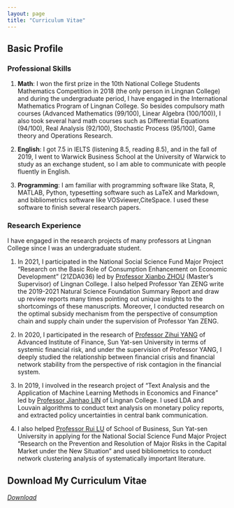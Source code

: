 ```yaml
---
layout: page
title: "Curriculum Vitae"
---
```


## Basic Profile
### Professional Skills
1. **Math**: I won the first prize in the 10th National College Students Mathematics Competition in 2018 (the only person in Lingnan College) and during the undergraduate period, I have engaged in the International Mathematics Program of Lingnan College. So besides compulsory math courses (Advanced Mathematics (99/100), Linear Algebra (100/100)), I also took several hard math courses such as Differential Equations (94/100), Real Analysis (92/100), Stochastic Process (95/100), Game theory and Operations Research. 

2. **English**: I got 7.5 in IELTS (listening 8.5, reading 8.5), and in the fall of 2019, I went to Warwick Business School at the University of Warwick to study as an exchange student, so I am able to communicate with people fluently in English. 

3. **Programming**: I am familiar with programming software like Stata, R, MATLAB, Python, typesetting software such as LaTeX and Markdown, and bibliometrics software like VOSviewer,CiteSpace. I used these software to finish several research papers.

### Research Experience
I have engaged in the research projects of many professors at Lingnan College
since I was an undergraduate student.

1. In 2021, I participated in the National Social Science Fund Major Project “Research on the Basic Role of Consumption
Enhancement on Economic Development” (21ZDA036) led by [Professor Xianbo ZHOU](https://lingnan.sysu.edu.cn/faculty/ZhouXianbo) (Master’s Supervisor) of Lingnan College. I also helped Professor Yan ZENG write the
2019-2021 Natural Science Foundation Summary Report and draw up review reports many times pointing out unique insights to the shortcomings of these manuscripts. Moreover, I conducted research on the optimal subsidy mechanism from the perspective of consumption chain and supply chain under the supervision of Professor Yan ZENG.

2. In 2020, I participated in the research of [Professor Zihui YANG](https://aif.sysu.edu.cn/teacher/117) of Advanced Institute of Finance, Sun Yat-sen University in terms of systemic financial risk, and under
the supervision of Professor YANG, I deeply studied the relationship between financial crisis and financial network
stability from the perspective of risk contagion in the financial system.

3. In 2019, I involved in the research project of “Text Analysis and the Application of Machine Learning Methods in
Economics and Finance” led by [Professor Jianhao LIN](https://lingnan.sysu.edu.cn/faculty/LinJianhao) of Lingnan College. I used LDA and Louvain algorithms to
conduct text analysis on monetary policy reports, and extracted policy uncertainties in central bank communication.

4. I also helped [Professor Rui LU](https://bus.sysu.edu.cn/teacher/LuRui) of School of Business, Sun Yat-sen University in applying for the National Social Science Fund Major Project “Research on the Prevention and Resolution of Major Risks in the Capital Market under the New Situation” and used
bibliometrics to conduct network clustering analysis of systematically important literature.


## Download My Curriculum Vitae
[*Download*](/Zhuoran_CV.pdf)

